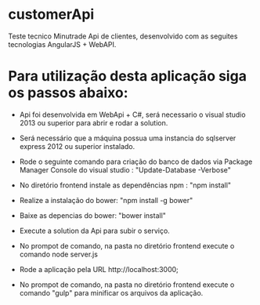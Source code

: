 # customerApi

Teste tecnico Minutrade Api de clientes, desenvolvido com as seguites tecnologias AngularJS + WebAPI.

# Para utilização desta aplicação siga os passos abaixo:

- Api foi desenvolvida em WebApi + C#, será necessario o visual studio 2013 ou superior para abrir e rodar a solution.

- Será necessário que a máquina possua uma instancia do sqlserver express 2012 ou superior instalado.

- Rode o seguinte comando para criação do banco de dados via Package Manager Console do visual studio : "Update-Database -Verbose"

- No diretório frontend instale as dependências npm : "npm install" 

- Realize a instalação do bower: "npm install -g bower"

- Baixe as depencias do bower: "bower install" 

- Execute a solution da Api para subir o serviço.

- No prompot de comando, na pasta no diretório frontend execute o comando node server.js 

- Rode a aplicação pela URL http://localhost:3000; 

- No prompot de comando, na pasta no diretório frontend execute o comando "gulp" para minificar os arquivos da aplicação.





